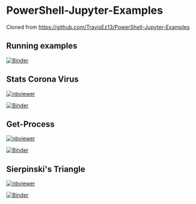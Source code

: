 # PowerShell-Jupyter-Examples

Cloned from https://github.com/TravisEz13/PowerShell-Jupyter-Examples

## Running examples

[![Binder](https://mybinder.org/badge_logo.svg)](https://mybinder.org/v2/gh/dfinke/myjupyter/master?urlpath=lab)

## Stats Corona Virus

[![nbviewer](https://raw.githubusercontent.com/jupyter/design/master/logos/Badges/nbviewer_badge.svg?sanitize=true)](https://nbviewer.jupyter.org/github/dfinke/myjupyter/blob/master/StatsCoronaVirus.ipynb)

[![Binder](https://mybinder.org/badge_logo.svg)](https://mybinder.org/v2/gh/dfinke/myjupyter/master?filepath=StatsCoronaVirus.ipynb)

## Get-Process

[![nbviewer](https://raw.githubusercontent.com/jupyter/design/master/logos/Badges/nbviewer_badge.svg?sanitize=true)](https://nbviewer.jupyter.org/github/dfinke/myjupyter/blob/master/Get-Process.ipynb)

[![Binder](https://mybinder.org/badge_logo.svg)](https://mybinder.org/v2/gh/dfinke/myjupyter/master?filepath=Get-Process.ipynb)

## Sierpinski's Triangle

[![nbviewer](https://raw.githubusercontent.com/jupyter/design/master/logos/Badges/nbviewer_badge.svg?sanitize=true)](https://nbviewer.jupyter.org/github/dfinke/myjupyter/blob/master/sierpinski.ipynb)

[![Binder](https://mybinder.org/badge_logo.svg)](https://mybinder.org/v2/gh/dfinke/myjupyter/master?filepath=sierpinski.ipynb)